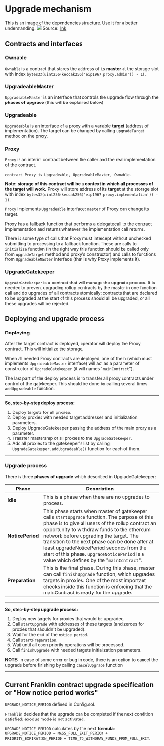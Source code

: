 # Upgrade mechanism

This is an image of the dependencies structure.
Use it for a better understanding.
![](https://docs.google.com/drawings/d/e/2PACX-1vQWlvxseJXa-X8PhrkpshBiE_rlJJak4noE2wl__0uH957MHK2jLlzxWMfOMsr7AnzpfMqga52bn-Oc/pub?w=960&h=720)
Source: [link](https://docs.google.com/drawings/d/13SlGac7BHqFeL0J0J3BHdn_nx2tZcbN_u4kWn8Q7t7c/edit)

## Contracts and interfaces

### Ownable

`Ownable` is a contract that stores the address of its **master** at the storage slot with index `bytes32(uint256(keccak256('eip1967.proxy.admin')) - 1)`.

### UpgradeableMaster

`UpgradeableMaster` is an interface that controls the upgrade flow through the **phases of upgrade** (this will be explained below)

### Upgradeable

`Upgradeable` is an interface of a proxy with a variable **target** (address of implementation). The target can be changed by calling `upgradeTarget` method on the proxy.

### Proxy

`Proxy` is an interim contract between the caller and the real implementation of the contract.

`contract Proxy is Upgradeable, UpgradeableMaster, Ownable`.

**Note: storage of this contract will be a context in which all processes of the target will work.** Proxy will store address of its **target** at the storage slot with index `bytes32(uint256(keccak256('eip1967.proxy.implementation')) - 1)`.

`Proxy` implements `Upgradeable` interface: `master` of Proxy can change its target.

Proxy has a fallback function that performs a delegatecall to the contract implementation and returns whatever the implementation call returns.

There is some type of calls that Proxy must intercept without unchecked submitting to processing to a fallback function. These are calls to `initialize` function (in the right way this function should be called only from `upgradeTarget` method and proxy's constructor) and calls to functions from `UpgradeableMaster` interface (that is why Proxy implements it).

### UpgradeGatekeeper

`UpgradeGatekeeper` is a contract that will manage the upgrade process. It is needed to prevent upgrading rollup contracts by the master in one function call and do upgrades of all contracts atomically: contracts that are declared to be upgraded at the start of this process should all be upgraded, or all these upgrades will be rejected.

## Deploying and upgrade process

### Deploying

After the target contract is deployed, operator will deploy the Proxy contract. This will initialize the storage.

When all needed Proxy contracts are deployed, one of them (which must implements `UpgradeableMaster` interface) will act as a parameter of constructor of `UpgradeGatekeeper` (it will names "`mainContract`").

The last part of the deploy process is to transfer all proxy contracts under control of the gatekeeper. This should be done by calling several times `addUpgradeable` function.

---

**So, step-by-step deploy process:**

1. Deploy targets for all proxies.
2. Deploy proxies with needed target addresses and initialization parameters.
3. Deploy UpgradeGatekeeper passing the address of the main proxy as a parameter.
4. Transfer mastership of all proxies to the `UpgradeGatekeeper`.
5. Add all proxies to the gatekeeper's list by calling `UpgradeGatekeeper.addUpgradeable()` function for each of them.

---

### Upgrade process

There is three **phases of upgrade** which described in UpgradeGatekeeper:

|Phase|Description|
|-|-|
|**Idle**|This is a phase when there are no upgrades to process.|
|**NoticePeriod**|This phase starts when master of gatekeeper calls `startUpgrade` function. The purpose of this phase is to give all users of the rollup contract an opportunity to withdraw funds to the ethereum network before upgrading the target. The transition to the next phase can be done after at least upgradeNoticePeriod seconds from the start of this phase. `upgradeNoticePeriod` is a value which defines by the "`mainContract`".|
|**Preparation**|This is the final phase. During this phase, master can call `finishUpgrade` function, which upgrades targets in proxies. One of the most important checks inside this function is enforcing that the mainContract is ready for the upgrade.|

---

**So, step-by-step upgrade process:**

1. Deploy new targets for proxies that would be upgraded.
2. Call `startUpgrade` with addresses of these targets (and zeroes for proxies that shouldn't be upgraded).
3. Wait for the end of the `notice period`.
4. Call `startPreparation`.
5. Wait until all open priority operations will be processed.
6. Call `finishUpgrade` with needed targets initialization parameters.

**NOTE:** In case of some error or bug in code, there is an option to cancel the upgrade before finishing by calling `cancelUpgrade` function.

---

## Current Franklin contract upgrade specification or "How notice period works"

`UPGRADE_NOTICE_PERIOD` defined in Config.sol.

`Franklin` decides that the upgrade can be completed if the next condition satisfied: exodus mode is not activated.

`UPGRADE_NOTICE_PERIOD` calculates by the next **formula**:
`UPGRADE_NOTICE_PERIOD = MASS_FULL_EXIT_PERIOD + PRIORITY_EXPIRATION_PERIOD + TIME_TO_WITHDRAW_FUNDS_FROM_FULL_EXIT`.
